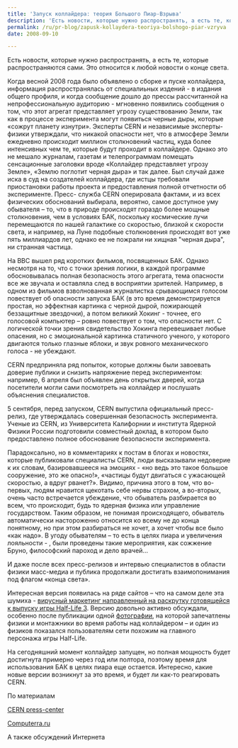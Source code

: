 ```yaml
---
title: 'Запуск коллайдера: теория Большого Пиар-Взрыва'
description: 'Есть новости, которые нужно распространять, а есть те, которые распространяются сами. Это относится к любой новости о конце света.'
permalink: /ru/pr-blog/zapusk-kollaydera-teoriya-bolshogo-piar-vzryva
date: 2008-09-10

---
```


Есть новости, которые нужно распространять, а есть те, которые распространяются сами. Это относится к любой новости о конце света.

Когда весной 2008 года было объявлено о сборке и пуске коллайдера, информация распространялась от специалиьных издений - в издания общего профиля, и когда сообщение дошло до прессы рассчитанной на непрофессиональную аудиторию - мгновенно появились сообщения о том, что этот агрегат представляет угрозу существованию Земли, так как в процессе эксперимента могут появиться черные дыры, которые «сожрут планету изнутри». Эксперты CERN и независимые эксперты-физики утверждали, что никакой опасности нет, что в атмосфере Земли ежедневно происходит миллион столкновений частиц, куда более интенсивных чем те, которые будут проходит в коллайдере. Однако это не мешало журналам, газетам и телепрограммам помещать сенсационные заголовки вроде «Коллайдер представляет угрозу Земле», «Землю поглотит черная дыра» и так далее. Был случай даже иска в суд на создателей коллайдера, где истцы требовали приостановки работы проекта и предоставления полной отчетности об эксперименте. Пресс- служба CERN оперировала фактами, и из всех физических обоснований выбирала, вероятно, самое доступное уму обывателя – то, что в природе происходят гораздо более мощные столкновения, чем в условиях БАК, поскольку космические лучи перемещаются по нашей галактике со скоростью, близкой к скорости света, и например,  на Луне подобные столкновения происходят вот уже пять миллиардов лет, однако ее не пожрали ни хищная "черная дыра", ни странная частица.

На BBC вышел ряд коротких фильмов, посвященных БАК. Однако несмотря на то, что с точки зрения логики, в каждой программе обосновывалась полная безопасность этого агрегата, тема опасности все же звучала и оставляла след в восприятии зрителей. Например, в одном из фильмов взволнованная журналистка срывающимся голосом повествует об опасности запуска БАК (в это время демонстрируется простая, но эффектная картинка с черной дырой, пожирающей беззащитные звездочки), а потом великий Хокинг  - точнее, его голосовой компьютер – ровно повествует о том, что опасности нет. С логической точки зрения свидетельство Хокинга перевешивает любые опасения, но с эмоциональной картинка статичного ученого, у которого двигаются только глазные яблоки, и звук ровного механического голоса - не убеждают.

CERN предприняла ряд попыток, которые должны были завоевать доверие публики и снизить напряжение перед экспериментом: например, 6 апреля был объявлен день открытых дверей, когда посетители могли сами посмотреть на коллайдер и послушать объяснения специалистов.

5 сентября, перед запуском, CERN выпустила официальный пресс-релиз, где утверждалась совершенная безопасность эксперимента. Ученые из CERN, из Университета Калифорнии и института Ядерной Физики России подготовили совместный доклад, в котором было предоставлено полное обоснование безопасности эксперимента.

Парадоксально, но в комментариях к постам в блогах и новостях, которые публиковали специалисты CERN, люди высказывали недоверие к их словам, базировавшееся на эмоциях - «но ведь это такое большое сооружение, это же опасно!», «частицы будут двигаться с ужасающей скоростью, а вдруг рванет?». Видимо, причина этого в том, что во-первых, людям нравится щекотать себе нервы страхом, а во-вторых, очень часто встречается убеждение, что обыватель разбирается во всем, что происходит, будь то ядерная физика или управление государством. Таким образом, не понимая происходящего, обыватель автоматически настороженно относится ко всему не до конца понятному, но при этом разбираться не хочет, а хочет чтобы все было «как надо». В угоду обывателям – то есть в целях пиара и увеличения лояльности - , были проведены такие мероприятия, как сожжение Бруно, философский пароход и дело врачей…

И даже после всех пресс-релизов и интервью специалистов в области физики масс-медиа и публика продолжали достигать взаимопонимания  под флагом «конца света».

Интересная версия появилась на ряде сайтов – что на самом деле эта шумиха - <a href="/ru/pr-blog/review/2008/07-10">вирусный маркетинг направленный на раскрутку готовящейся к выпуску игры Half-Life 3</a>. Версию довольно активно обсуждали, особенно после публикации одной <a href="http://forum.searchengines.ru/showthread.php?t=262436">фотографии</a>, на которой запечатлены физики и монтажники во время работы над коллайдером – и один из физиков показался пользователям сети похожим на главного персонажа игры Half-Life.

На сегодняшний момент коллайдер запущен, но полная мощность будет достигнута примерно через год или полтора, поэтому время для использования БАК в целях пиара еще остается. Интересно, какие новые версии возникнут за это время, и будет ли как-то реагировать CERN.

По материалам

<a href="http://www.cern.ch/Press/">CERN press-center </a>

<a href="http://www.computerra.ru"> Computerra.ru </a>

А также обсуждений Интернета

